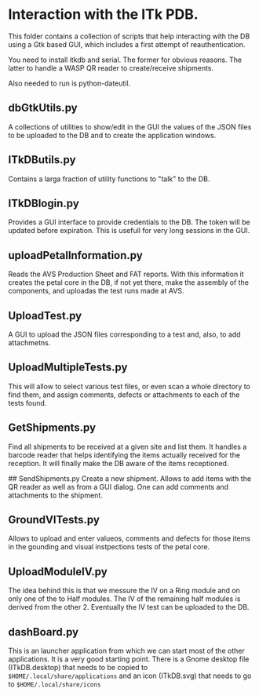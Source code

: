 # Interaction with the ITk PDB.

This folder contains a collection of scripts that help interacting with the DB
using a Gtk based GUI, which includes a first attempt of reauthentication.

You need to install itkdb and serial. The former for obvious reasons. The latter
to handle a WASP QR reader to create/receive shipments.

Also needed to run is python-dateutil.

## dbGtkUtils.py
A collections of utilities to show/edit in the GUI the values of the JSON files to be
uploaded to the DB and to create the application windows.

## ITkDButils.py
Contains a larga fraction of utility functions to "talk" to the DB.

## ITkDBlogin.py
Provides a GUI interface to provide credentials to the DB. The token will be
updated before expiration. This is usefull for very long sessions in the GUI.

## uploadPetalInformation.py
Reads the AVS Production Sheet and FAT reports. With this information it creates
the petal core in the DB, if not yet there, make the assembly of the components,
and uploadas the test runs made at AVS.

## UploadTest.py
A GUI to upload the JSON files corresponding to a test and, also, to add
attachmetns.

## UploadMultipleTests.py
This will allow to select various test files, or even scan a whole directory to
find them, and assign comments, defects or attachments to each of the tests found.

## GetShipments.py
Find all shipments to be received at a given site and list them. It handles a
barcode reader that helps identifying the items actually received for the
reception. It will finally make the DB aware of the items receptioned.

## SendShipments.py
Create a new shipment. Allows to add items with the QR reader as well as from a
GUI dialog. One can add comments and attachments to the shipment.

## GroundVITests.py
Allows to upload and enter valueos, comments and defects for those items in the gounding
and visual instpections tests of the petal core.

## UploadModuleIV.py
The idea behind this is that we messure the IV on a Ring module and on only one of the to Half modules. The IV of the remaining half modules is derived from the other 2. Eventually the IV test can be uploaded to the DB.

## dashBoard.py
This is an launcher application from which we can start most of the other
applications. It is a very good starting point. There is a Gnome desktop file (ITkDB.desktop)
that needs to be copied to `$HOME/.local/share/applications` and an icon (ITkDB.svg) that
needs to go to `$HOME/.local/share/icons`
